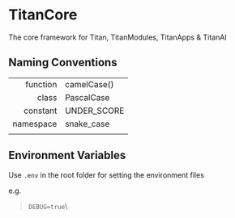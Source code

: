 # TitanCore
The core framework for Titan, TitanModules, TitanApps & TitanAI

## Naming Conventions
| | |
|----------:|-------------|
| function  | camelCase() |
| class     | PascalCase  |
| constant  | UNDER_SCORE |
| namespace	| snake_case  |
| | |



## Environment Variables
Use `.env` in the root folder for setting the environment files

e.g.
>`DEBUG=true`\

